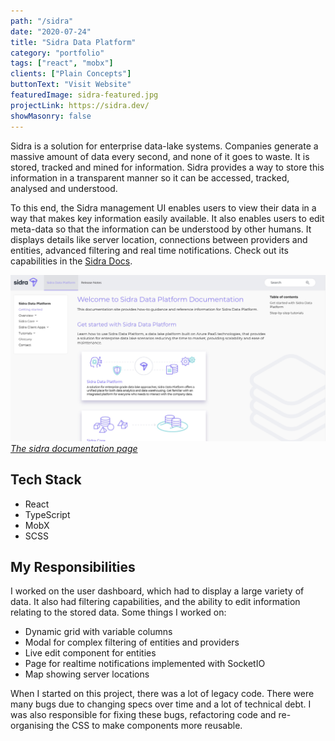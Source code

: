 ```yaml
---
path: "/sidra"
date: "2020-07-24"
title: "Sidra Data Platform"
category: "portfolio"
tags: ["react", "mobx"]
clients: ["Plain Concepts"]
buttonText: "Visit Website"
featuredImage: sidra-featured.jpg
projectLink: https://sidra.dev/
showMasonry: false
---
```


Sidra is a solution for enterprise data-lake systems. Companies generate a massive
amount of data every second, and none of it goes to waste. It is stored, tracked and
mined for information. Sidra provides a way to store this information in a transparent
manner so it can be accessed, tracked, analysed and understood.

To this end, the Sidra management UI enables users to view their data in a way
that makes key information easily available. It also enables users to edit meta-data
so that the information can be understood by other humans. It displays
details like server location, connections between providers and entities, advanced
filtering and real time notifications. Check out its capabilities in the [Sidra Docs](https://docs.sidra.dev/).

![sidra-documentation](./sidra-documentation.jpg)
[_The sidra documentation page_](https://docs.sidra.dev/)

## Tech Stack

- React
- TypeScript
- MobX
- SCSS

## My Responsibilities

I worked on the user dashboard, which had to display a large variety of data. It also had filtering capabilities,
and the ability to edit information relating to the stored data. Some things I worked on:

- Dynamic grid with variable columns
- Modal for complex filtering of entities and providers
- Live edit component for entities
- Page for realtime notifications implemented with SocketIO
- Map showing server locations

When I started on this project, there was a lot of legacy code. There were many bugs due to
changing specs over time and a lot of technical debt. I was also responsible for fixing these
bugs, refactoring code and re-organising the CSS to make components more reusable.
